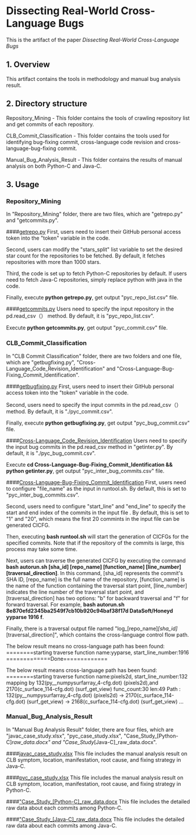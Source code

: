 # Dissecting Real-World Cross-Language Bugs

This is the artifact of the paper *Dissecting Real-World Cross-Language Bugs*

## 1. Overview
This artifact contains the tools in methodology and manual bug analysis result.

## 2. Directory structure
Repository_Mining - This folder contains the tools of crawling repository list and get commits of each repository. 

CLB_Commit_Classification - This folder contains the tools used for identifying bug-fixing commit, cross-language code revision and cross-language-bug-fixing commit.

Manual_Bug_Analysis_Result - This folder contains the results of manual analysis on both Python-C and Java-C.

## 3. Usage
### Repository_Mining
In "Repository_Mining" folder, there are two files, which are "getrepo.py" and "getcommits.py".

####<u>getrepo.py</u>
First, users need to insert their GitHub personal access token into the "token" variable in the code.

Second, users can modify the "stars_split" list variable to set the desired star count for the repositories to be fetched. By default, it fetches repositories with more than 1000 stars.

Third, the code is set up to fetch Python-C repositories by default. If users need to fetch Java-C repositories, simply replace python with java in the code.

Finally, execute **python getrepo.py**, get output "pyc_repo_list.csv" file.

####<u>getcommits.py</u>
Users need to specify the input repository in the pd.read_csv（） method. By default, it is "pyc_repo_list.csv".

Execute **python getcommits.py**, get output "pyc_commit.csv" file.

### CLB_Commit_Classification
In "CLB Commit Classification" folder, there are two folders and one file, which are "getbugfixing.py", "Cross-Language_Code_Revision_Identification" and "Cross-Language-Bug-Fixing_Commit_Identification".

####<u>getbugfixing.py</u>
First, users need to insert their GitHub personal access token into the "token" variable in the code.

Second, users need to specify the input commits in the pd.read_csv（） method. By default, it is "./pyc_commit.csv".

Finally, execute **python getbugfixing.py**, get output "pyc_bug_commit.csv" file.

####<u>Cross-Language_Code_Revision_Identification</u>
Users need to specify the input bug commits in the pd.read_csv method in "getinter.py". By default, it is "./pyc_bug_commit.csv".

Execute **cd Cross-Language-Bug-Fixing_Commit_Identification && python getinter.py**, get output "pyc_inter_bug_commits.csv" file.

####<u>Cross-Language-Bug-Fixing_Commit_Identification</u>
First, users need to configure "file_name" as the input in runtool.sh. By default, this is set to "pyc_inter_bug_commits.csv".

Second, users need to configure "start_line" and "end_line" to specify the start and end index of the commits in the input file . By default, this is set to "1" and "20", which means the first 20 commints in the input file can be generated CICFG.

Then, executing **bash runtool.sh** will start the generation of CICFGs for the specified commits. Note that if the repository of the commits is large, this process may take some time.

Next, users can traverse the generated CICFG by executing the command **bash autorun.sh [sha_id] [repo_name] [function_name] [line_number] [traversal_direction]**. 
In this command, [sha_id] represents the commit's SHA ID, [repo_name] is the full name of the repository, [function_name] is the name of the function containing the traversal start point, [line_number] indicates the line number of the traversal start point, and [traversal_direction] has two options: "b" for backward traversal and "f" for forward traversal.
For example, **bash autorun.sh 8e870efd2345ba2549f7cb10b920c94baf38f17d DataSoft/Honeyd yyparse 1916 f**.

Finally, there is a traversal output file named "log_[repo_name]_[sha_id]_[traversal_direction]", which contains the cross-language control flow path.

The below result means no cross-language path has been found:
========starting traverse
function name:yyparse, start_line_number:1916
=============Done=============

The below result means cross-language path has been found:
========starting traverse
function name:pixels2d, start_line_number:132
mapping by 132(py__numpysurfarray_4-cfg.dot) (pixels2d),and 2170(c_surface_114-cfg.dot) (surf_get_view)
func_count:30
len:49
Path
: 132(py__numpysurfarray_4-cfg.dot) (pixels2d)
 -> 2170(c_surface_114-cfg.dot) (surf_get_view)
 -> 2168(c_surface_114-cfg.dot) (surf_get_view)
 ...

### Manual_Bug_Analysis_Result
In "Manual Bug Analysis Result" folder, there are four files, which are "javac_case_study.xlsx", "pyc_case_study.xlsx", "Case_Study_[Python-C]_raw_data.docx" and "Case_Study_[Java-C]_raw_data.docx".

####<u>javac_case_study.xlsx</u>
This file includes the manual analysis result on CLB symptom, location, manifestation, root cause, and fixing strategy in Java-C.

####<u>pyc_case_study.xlsx</u>
This file includes the manual analysis result on CLB symptom, location, manifestation, root cause, and fixing strategy in Python-C.

####<u>"Case_Study_[Python-C]_raw_data.docx</u>
This file includes the detailed raw data about each commits among Python-C.

####<u>"Case_Study_[Java-C]_raw_data.docx</u>
This file includes the detailed raw data about each commits among Java-C.
